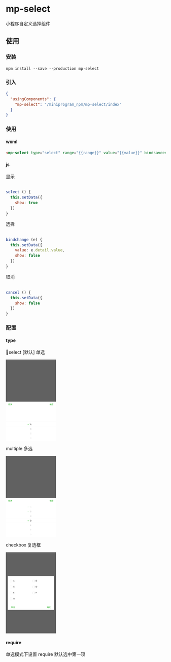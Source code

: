# mp-select

小程序自定义选择组件

## 使用

### 安装

```
npm install --save --production mp-select
```

### 引入

```json
{
  "usingComponents": {
    "mp-select": "/miniprogram_npm/mp-select/index"
  }
}
```

### 使用

#### wxml

```html
<mp-select type="select" range="{{range}}" value="{{value}}" bindsaveevent="bindchange" bindcancelevent="cancel" wx:if="{{show}}" ></mp-select>

```

#### js

显示

```javascript

select () {
  this.setData({
    show: true
  })
}

```

选择

```javascript

bindchange (e) {
  this.setData({
    value: e.detail.value,
    show: false
  })
}

```

取消

```javascript

cancel () {
  this.setData({
    show: false
  })
}

```

### 配置

#### type

select [默认] 单选

 <img src="./doc/select.png" width = "158" height = "255" alt="图片名称" align=center />

 multiple 多选

 <img src="./doc/multiple.png" width = "158" height = "255" alt="图片名称" align=center />

  checkbox 复选框

 <img src="./doc/checkbox.png" width = "158" height = "255" alt="图片名称" align=center />

#### require

单选模式下设置 require 默认选中第一项